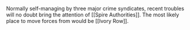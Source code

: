 Normally self-managing by three major crime syndicates, recent troubles will no doubt bring the attention of [[Spire Authorities]].  The most likely place to move forces from would be [[Ivory Row]].